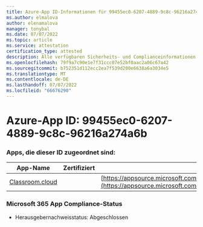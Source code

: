 ```yaml
---
title: Azure-App ID-Informationen für 99455ec0-6207-4889-9c8c-96216a274a6b
ms.author: elmalova
author: elenamalova
manager: tonybal
ms.date: 07/07/2022
ms.topic: article
ms.service: attestation
certification_type: attested
description: Alle verfügbaren Sicherheits- und Complianceinformationen für 99455ec0-6207-4889-9c8c-96216a274a6b.
ms.openlocfilehash: 79f9a7c90e1e7f31ccc07e52bf0aac2a06c67a42
ms.sourcegitcommit: b752351d112ecc2ea7f539d200e6638a6a3034e5
ms.translationtype: MT
ms.contentlocale: de-DE
ms.lasthandoff: 07/07/2022
ms.locfileid: "66676290"
---
```

# <a name="azure-app-id-99455ec0-6207-4889-9c8c-96216a274a6b"></a>Azure-App ID: 99455ec0-6207-4889-9c8c-96216a274a6b


### <a name="apps-associated-with-this-id"></a>Apps, die dieser ID zugeordnet sind:
| **App-Name** | **Zertifiziert** | **Anzeigen in AppSource** |
|--------------|---------------|-----------------------|
| [Classroom.cloud](../forward/netsupportltd1595255396224.classroom_cloud.md) |  | [https://appsource.microsoft.com/product/office/netsupportltd1595255396224.classroom_cloud](https://appsource.microsoft.com/product/office/netsupportltd1595255396224.classroom_cloud) |

### <a name="microsoft-365-app-compliance-status"></a>Microsoft 365 App Compliance-Status
- Herausgebernachweisstatus: Abgeschlossen
